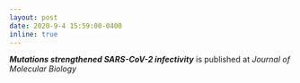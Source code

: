 ```yaml
---
layout: post
date: 2020-9-4 15:59:00-0400
inline: true
---
```


***Mutations strengthened SARS-CoV-2 infectivity*** is published at <em>Journal of Molecular Biology</em>
